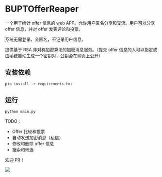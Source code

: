 # BUPTOfferReaper

一个用于统计 offer 信息的 web APP。允许用户匿名分享和交流。用户可以分享 offer 信息，并对 offer 发表评论和投票。

系统无需登录，全匿名，不记录用户信息。

提供基于 RSA 非对称加密算法的加密消息服务。（提交 offer 信息的人可以指定或由系统自动生成一个密钥对，公钥会在网页上公开）

## 安装依赖

```
pip install -r requirements.txt
```

## 运行

```
python main.py
```



TODO：

- Offer 比较和投票
- 自动发送加密消息（私信）
- 修改和删除 offer 信息
- 搜索和筛选



欢迎 PR！



![](demo.png)